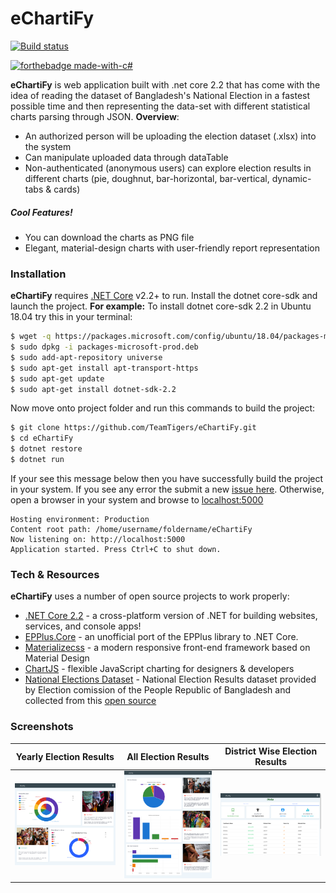 # eChartiFy
[![Build status](https://ci.appveyor.com/api/projects/status/7fnwk4tdcgoxxesx?svg=true)](https://ci.appveyor.com/project/shunjid/echartify-lpo2s)

[![forthebadge made-with-c#](https://forthebadge.com/images/badges/made-with-c-sharp.svg)](https://dotnet.microsoft.com/download)



**eChartiFy** is web application built with .net core 2.2 that has come with the idea of reading the dataset of Bangladesh's National Election in a fastest possible time and then representing the data-set with different statistical charts parsing through JSON. **Overview**:

  - An authorized person will be uploading the election dataset (.xlsx) into the system 
  - Can manipulate uploaded data through dataTable
  - Non-authenticated (anonymous users) can explore election results in different charts (pie, doughnut, bar-horizontal, bar-vertical, dynamic-tabs & cards)
 
##### Cool Features!

  - You can download the charts as PNG file
  - Elegant, material-design charts with user-friendly report representation 

### Installation

 **eChartiFy** requires [.NET Core](https://dotnet.microsoft.com/download) v2.2+ to run. Install the dotnet core-sdk and launch the project. **For example:** 
 To install dotnet core-sdk 2.2 in Ubuntu 18.04 try this in your terminal:

```sh
$ wget -q https://packages.microsoft.com/config/ubuntu/18.04/packages-microsoft-prod.deb
$ sudo dpkg -i packages-microsoft-prod.deb
$ sudo add-apt-repository universe
$ sudo apt-get install apt-transport-https
$ sudo apt-get update
$ sudo apt-get install dotnet-sdk-2.2
```

Now move onto project folder and run this commands to build the project:
```sh
$ git clone https://github.com/TeamTigers/eChartiFy.git
$ cd eChartiFy
$ dotnet restore
$ dotnet run
```
If your see this message below then you have successfully build the project in your system. If you see any error the submit a new [issue here](https://github.com/TeamTigers-IT/eChartiFy/issues). Otherwise, open a browser in your system and browse to [localhost:5000](localhost:5000)
```
Hosting environment: Production
Content root path: /home/username/foldername/eChartiFy
Now listening on: http://localhost:5000
Application started. Press Ctrl+C to shut down.
```

### Tech & Resources

**eChartiFy** uses a number of open source projects to work properly:

* [.NET Core 2.2](https://dotnet.microsoft.com/learn/dotnet/hello-world-tutorial/intro) - a cross-platform version of .NET for building websites, services, and console apps!
* [EPPlus.Core](https://www.nuget.org/packages/EPPlus.Core/#dotnet-cli/) - an unofficial port of the EPPlus library to .NET Core.
* [Materializecss](https://materializecss.com) - a modern responsive front-end framework based on Material Design
* [ChartJS](https://www.chartjs.org/) -  flexible JavaScript charting for designers & developers
* [National Elections Dataset](http://www.ecs.gov.bd/page/election-results) -  National Election Results dataset provided by Election comission of the People Republic of Bangladesh and collected from this [open source](https://github.com/mbaldassaro/bangladeshelectiondata)

### Screenshots

Yearly Election Results             |  All Election Results             |  District Wise Election Results
:-------------------------:|:-------------------------:|:-------------------------:
![](https://github.com/TeamTigers-IT/eChartiFy/blob/master/wwwroot/img/screenshots/yearly.png)  |  ![](https://github.com/TeamTigers-IT/eChartiFy/blob/master/wwwroot/img/screenshots/combined.png)  |  ![](https://github.com/TeamTigers-IT/eChartiFy/blob/master/wwwroot/img/screenshots/districtWise.png)


        


